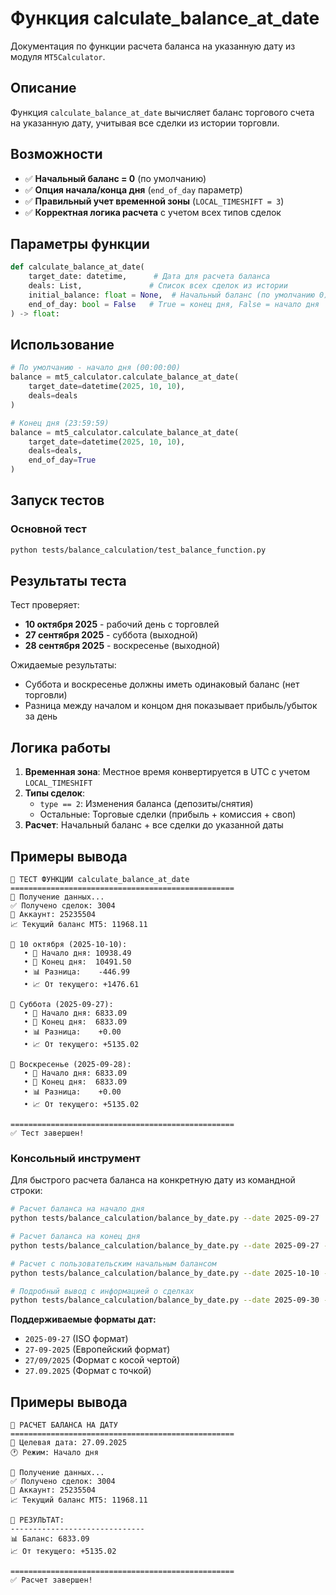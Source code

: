 # Функция calculate_balance_at_date

Документация по функции расчета баланса на указанную дату из модуля `MT5Calculator`.

## Описание

Функция `calculate_balance_at_date` вычисляет баланс торгового счета на указанную дату, учитывая все сделки из истории торговли.

## Возможности

- ✅ **Начальный баланс = 0** (по умолчанию)
- ✅ **Опция начала/конца дня** (`end_of_day` параметр)
- ✅ **Правильный учет временной зоны** (`LOCAL_TIMESHIFT = 3`)
- ✅ **Корректная логика расчета** с учетом всех типов сделок

## Параметры функции

```python
def calculate_balance_at_date(
    target_date: datetime,      # Дата для расчета баланса
    deals: List,               # Список всех сделок из истории
    initial_balance: float = None,  # Начальный баланс (по умолчанию 0)
    end_of_day: bool = False   # True = конец дня, False = начало дня
) -> float:
```

## Использование

```python
# По умолчанию - начало дня (00:00:00)
balance = mt5_calculator.calculate_balance_at_date(
    target_date=datetime(2025, 10, 10),
    deals=deals
)

# Конец дня (23:59:59)
balance = mt5_calculator.calculate_balance_at_date(
    target_date=datetime(2025, 10, 10),
    deals=deals,
    end_of_day=True
)
```

## Запуск тестов

### Основной тест
```bash
python tests/balance_calculation/test_balance_function.py
```

## Результаты теста

Тест проверяет:
- **10 октября 2025** - рабочий день с торговлей
- **27 сентября 2025** - суббота (выходной)
- **28 сентября 2025** - воскресенье (выходной)

Ожидаемые результаты:
- Суббота и воскресенье должны иметь одинаковый баланс (нет торговли)
- Разница между началом и концом дня показывает прибыль/убыток за день

## Логика работы

1. **Временная зона**: Местное время конвертируется в UTC с учетом `LOCAL_TIMESHIFT`
2. **Типы сделок**:
   - `type == 2`: Изменения баланса (депозиты/снятия)
   - Остальные: Торговые сделки (прибыль + комиссия + своп)
3. **Расчет**: Начальный баланс + все сделки до указанной даты

## Примеры вывода

```
🧮 ТЕСТ ФУНКЦИИ calculate_balance_at_date
==================================================
🔄 Получение данных...
✅ Получено сделок: 3004
🏦 Аккаунт: 25235504
📈 Текущий баланс MT5: 11968.11

📅 10 октября (2025-10-10):
   • 🌅 Начало дня: 10938.49
   • 🌆 Конец дня:  10491.50
   • 📊 Разница:    -446.99
   • 📈 От текущего: +1476.61

📅 Суббота (2025-09-27):
   • 🌅 Начало дня: 6833.09
   • 🌆 Конец дня:  6833.09
   • 📊 Разница:    +0.00
   • 📈 От текущего: +5135.02

📅 Воскресенье (2025-09-28):
   • 🌅 Начало дня: 6833.09
   • 🌆 Конец дня:  6833.09
   • 📊 Разница:    +0.00
   • 📈 От текущего: +5135.02

==================================================
✅ Тест завершен!
```

### Консольный инструмент
Для быстрого расчета баланса на конкретную дату из командной строки:

```bash
# Расчет баланса на начало дня
python tests/balance_calculation/balance_by_date.py --date 2025-09-27

# Расчет баланса на конец дня
python tests/balance_calculation/balance_by_date.py --date 2025-09-27 --end-of-day

# Расчет с пользовательским начальным балансом
python tests/balance_calculation/balance_by_date.py --date 2025-10-10 --initial-balance 1000

# Подробный вывод с информацией о сделках
python tests/balance_calculation/balance_by_date.py --date 2025-09-30 --verbose
```

**Поддерживаемые форматы дат:**
- `2025-09-27` (ISO формат)
- `27-09-2025` (Европейский формат)
- `27/09/2025` (Формат с косой чертой)
- `27.09.2025` (Формат с точкой)

## Примеры вывода

```
🧮 РАСЧЕТ БАЛАНСА НА ДАТУ
==================================================
📅 Целевая дата: 27.09.2025
🕐 Режим: Начало дня

🔄 Получение данных...
✅ Получено сделок: 3004
🏦 Аккаунт: 25235504
📈 Текущий баланс MT5: 11968.11

🧮 РЕЗУЛЬТАТ:
------------------------------
📊 Баланс: 6833.09
📈 От текущего: +5135.02

==================================================
✅ Расчет завершен!
```